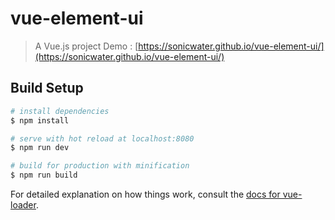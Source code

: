 # vue-element-ui

> A Vue.js project 
> Demo : [https://sonicwater.github.io/vue-element-ui/](https://sonicwater.github.io/vue-element-ui/)

## Build Setup

``` bash
# install dependencies
$ npm install

# serve with hot reload at localhost:8080
$ npm run dev

# build for production with minification
$ npm run build
```

For detailed explanation on how things work, consult the [docs for vue-loader](http://vuejs.github.io/vue-loader).

